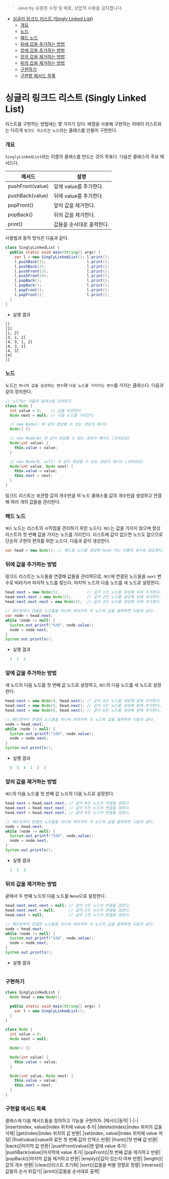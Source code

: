 > Java by 유종원
> 수정 및 배포, 상업적 사용을 금지합니다.

<!-- @import "[TOC]" {cmd="toc" depthFrom=1 depthTo=6 orderedList=false} -->

<!-- code_chunk_output -->

- [싱글리 링크드 리스트 (Singly Linked List)](#싱글리-링크드-리스트-singly-linked-list)
    - [개요](#개요)
    - [노드](#노드)
    - [해드 노드](#해드-노드)
    - [뒤에 값을 추가하는 방법](#뒤에-값을-추가하는-방법)
    - [앞에 값을 추가하는 방법](#앞에-값을-추가하는-방법)
    - [앞의 값을 제거하는 방법](#앞의-값을-제거하는-방법)
    - [뒤의 값을 제거하는 방법](#뒤의-값을-제거하는-방법)
    - [구현하기](#구현하기)
    - [구현할 메서드 목록](#구현할-메서드-목록)

<!-- /code_chunk_output -->

# 싱글리 링크드 리스트 (Singly Linked List)
리스트를 구현하는 방법에는 몇 가지가 있다. 배열을 사용해 구현하는 어레이 리스트와는 다르게 `링크드 리스트`는 `노드`라는 클래스를 만들어 구현한다.

### 개요
`SinglyLinkedList`라는 이름의 클래스를 만드는 것이 목표다. 다음은 클래스의 주요 메서드다.

|메서드|설명|
|-|-|
|pushFront(value)|앞에 value를 추가한다.|
|pushBack(value)|뒤에 value를 추가한다.|
|popFront()|앞의 값을 제거한다.|
|popBack()|뒤의 값을 제거한다.|
|print()|값들을 순서대로 출력한다.|

사용법과 동작 방식은 다음과 같다.
```java
class SinglyLinkedList {
  public static void main(String[] args) {
    var l = new SinglyLinkedList(); l.print();
    l.pushBack(1);                  l.print();
    l.pushBack(2);                  l.print();
    l.pushFront(3);                 l.print();
    l.pushFront(4);                 l.print();
    l.popBack();                    l.print();
    l.popBack();                    l.print();
    l.popFront();                   l.print();
    l.popFront();                   l.print();
  }
}
```
* 실행 결과
```
[]
[1]
[1, 2]
[3, 1, 2]
[4, 3, 1, 2]
[4, 3, 1]
[4, 3]
[4]
[]

```

### 노드
노드는 `하나의 값을 보관하는 변수`와 `다음 노드를 가리키는 변수`를 가지는 클래스다. 다음과 같이 정의한다.
```java
// 노드라는 이름의 클래스를 정의한다.
class Node {
  int value = 0;    // 값을 보관한다.
  Node next = null; // 다음 노드를 가리킨다.

  // new Node() 와 같이 생성할 수 있는 생성자 메서드
  Node() {}

  // new Node(0) 과 같이 생성할 수 있는 생성자 메서드 (오버로딩)
  Node(int value) {
    this.value = value;
  }

  // new Node(0, null) 과 같이 생성할 수 있는 생성자 메서드 (오버로딩)
  Node(int value, Node next) {
    this.value = value;
    this.next = next;
  }
}
```
링크드 리스트는 보관할 값의 개수만큼 위 노드 클래스를 값의 개수만큼 생성하고 연결해 여러 개의 값들을 관리한다.

### 해드 노드
`해드` 노드는 리스트의 시작점을 관리하기 위한 노드다. `해드`는 값을 가지지 않으며 항상 리스트의 첫 번째 값을 가지는 노드를 가리킨다. 리스트에 값이 없으면 노드도 없으므로 단순히 구현의 편의를 위한 노드다. 다음과 같이 생성한다.
```java
var head = new Node(); // 해드용 노드를 생성해 head 라는 이름의 변수로 참조한다.
```

### 뒤에 값을 추가하는 방법
링크드 리스트는 노드들을 연결해 값들을 관리하므로, `해드`에 연결된 노드들을 `next` 변수로 따라가서 마지막 노드를 찾는다. 마지막 노드의 다음 노드를 새 노드로 설정한다.
```java
head.next = new Node(1);            // 값이 1인 노드를 생성해 뒤에 추가한다.
head.next.next = new Node(2);       // 값이 2인 노드를 생성해 뒤에 추가한다.
head.next.next.next = new Node(3);  // 값이 3인 노드를 생성해 뒤에 추가한다.

// 해드로부터 연결된 노드들을 하나씩 따라가며 각 노드의 값을 출력하면 다음과 같다.
var node = head.next;
while (node != null) {
  System.out.printf("%3d", node.value);
  node = node.next;
}
System.out.println();
```
* 실행 결과
```py
  1  2  3

```

### 앞에 값을 추가하는 방법
새 노드의 다음 노드를 첫 번째 값 노드로 설정하고, `해드`의 다음 노드를 새 노드로 설정한다.
```java
head.next = new Node(4, head.next); // 값이 4인 노드를 생성해 앞에 추가한다.
head.next = new Node(5, head.next); // 값이 5인 노드를 생성해 앞에 추가한다.
head.next = new Node(6, head.next); // 값이 6인 노드를 생성해 앞에 추가한다.

// 해드로부터 연결된 노드들을 하나씩 따라가며 각 노드의 값을 출력하면 다음과 같다.
node = head.next;
while (node != null) {
  System.out.printf("%3d", node.value);
  node = node.next;
}
System.out.println();
```
* 실행 결과
```py
  6  5  4  1  2  3

```

### 앞의 값을 제거하는 방법
`해드`의 다음 노드를 첫 번째 값 노드의 다음 노드로 설정한다.
```java
head.next = head.next.next; // 값이 6인 노드의 연결을 끊었다.
head.next = head.next.next; // 값이 5인 노드의 연결을 끊었다.
head.next = head.next.next; // 값이 4인 노드의 연결을 끊었다.

// 해드로부터 연결된 노드들을 하나씩 따라가며 각 노드의 값을 출력하면 다음과 같다.
node = head.next;
while (node != null) {
  System.out.printf("%3d", node.value);
  node = node.next;
}
System.out.println();
```
* 실행 결과
```py
  1  2  3

```

### 뒤의 값을 제거하는 방법
끝에서 두 번째 노드의 다음 노드를 `None`으로 설정한다.
```java
head.next.next.next = null; // 값이 3인 노드의 연결을 끊었다.
head.next.next = null;      // 값이 2인 노드의 연결을 끊었다.
head.next = null;           // 값이 1인 노드의 연결을 끊었다.

// 해드로부터 연결된 노드들을 하나씩 따라가며 각 노드의 값을 출력하면 다음과 같다.
node = head.next;
while (node != null) {
  System.out.printf("%3d", node.value);
  node = node.next;
}
System.out.println();
```
* 실행 결과
```py

```

### 구현하기
```java
class SinglyLinkedList {
  Node head = new Node();

  public static void main(String[] args) {
    var l = new SinglyLinkedList();
  }
}

class Node {
  int value = 0;
  Node next = null;

  Node() {}

  Node(int value) {
    this.value = value;
  }

  Node(int value, Node next) {
    this.value = value;
    this.next = next;
  }
}
```

### 구현할 메서드 목록
클래스에 다음 메서드들을 정의하고 기능을 구현하자.
|메서드|동작|
|-|-|
|insert(index, value)|index 위치에 value 추가|
|delete(index)|index 위치의 값을 삭제|
|get(index)|index 위치의 값 반환|
|set(index, value)|index 위치에 value 저장|
|find(value)|value와 같은 첫 번째 값의 인덱스 반환|
|front()|첫 번째 값 반환|
|back()|마지막 값 반환|
|pushFront(value)|맨 앞에 value 추가|
|pushBack(value)|마지막에 value 추가|
|popFront()|첫 번째 값을 제거하고 반환|
|popBack()|마지막 값을 제거하고 반환|
|empty()|값이 있는지 여부 반환|
|length()|값의 개수 반환|
|clear()|리스트 초기화|
|sort()|값들을 버블 정렬로 정렬|
|reverse()|값들의 순서 뒤집기|
|print()|값들을 순서대로 출력|
